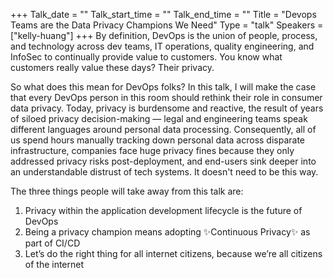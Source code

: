 +++
Talk_date = ""
Talk_start_time = ""
Talk_end_time = ""
Title = "Devops Teams are the Data Privacy Champions We Need"
Type = "talk"
Speakers = ["kelly-huang"]
+++
By definition, DevOps is the union of people, process, and technology across dev teams, IT operations, quality engineering, and InfoSec to continually provide value to customers. You know what customers really value these days? Their privacy.

So what does this mean for DevOps folks? In this talk, I will make the case that every DevOps person in this room should rethink their role in consumer data privacy. Today, privacy is burdensome and reactive, the result of years of siloed privacy decision-making — legal and engineering teams speak different languages around personal data processing. Consequently, all of us spend hours manually tracking down personal data across disparate infrastructure, companies face huge privacy fines because they only addressed privacy risks post-deployment, and end-users sink deeper into an understandable distrust of tech systems. It doesn't need to be this way.

The three things people will take away from this talk are:

1. Privacy within the application development lifecycle is the future of DevOps
2. Being a privacy champion means adopting ✨Continuous Privacy✨ as part of CI/CD
3. Let’s do the right thing for all internet citizens, because we’re all citizens of the internet
